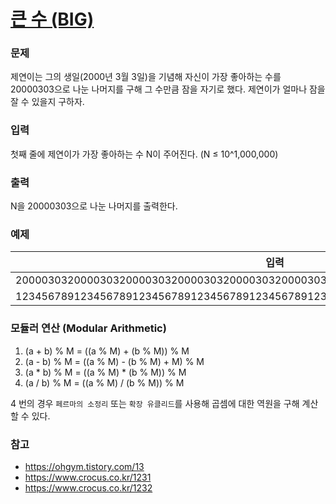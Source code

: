 # [큰 수 (BIG)](https://www.acmicpc.net/problem/14928)  
  
### 문제  
  
제연이는 그의 생일(2000년 3월 3일)을 기념해 자신이 가장 좋아하는 수를 20000303으로 나눈 나머지를 구해 그 수만큼 잠을 자기로 했다. 제연이가 얼마나 잠을 잘 수 있을지 구하자.  
  
### 입력  
  
첫째 줄에 제연이가 가장 좋아하는 수 N이 주어진다. (N ≤ 10^1,000,000)  
  
### 출력  
  
N을 20000303으로 나눈 나머지를 출력한다.  
  
### 예제  
  
|입력|출력|
|---|---|
|20000303200003032000030320000303200003032000030320000303200003032000030320000303|0|
|123456789123456789123456789123456789123456789123456789123456789123456789|1313652|
  
### 모듈러 연산 (Modular Arithmetic)
  
 1. (a + b) % M = ((a % M) + (b % M)) % M  
 2. (a - b) % M = ((a % M) - (b % M) + M) % M  
 3. (a * b) % M = ((a % M) * (b % M)) % M  
 4. (a / b) % M = ((a % M) / (b % M)) % M  
  
4 번의 경우 `페르마의 소정리` 또는 `확장 유클리드`를 사용해 곱셈에 대한 역원을 구해 계산할 수 있다.
  
### 참고
  
 - https://ohgym.tistory.com/13
 - https://www.crocus.co.kr/1231
 - https://www.crocus.co.kr/1232
